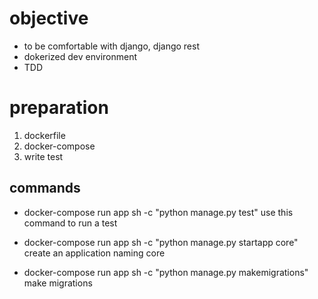# objective


- to be comfortable with django, django rest
- dokerized dev environment
- TDD 






# preparation

1. dockerfile
2. docker-compose
3. write test


## commands

- docker-compose run app sh -c "python manage.py test"
use this command to  run a test

- docker-compose run app sh -c "python manage.py startapp core"
create an application naming core

- docker-compose run app sh -c "python manage.py makemigrations" 
make migrations
